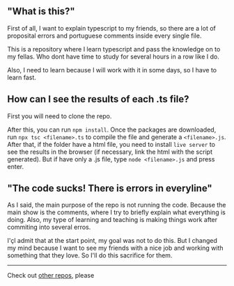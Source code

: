 ## "What is this?"

First of all, I want to explain typescript to my friends, so there are a lot of proposital errors and portuguese comments inside every single file.

This is a repository where I learn typescript and pass the knowledge on to my fellas. Who dont have time to study for several hours in a row like I do.

Also, I need to learn because I will work with it in some days, so I have to learn fast.

## How can I see the results of each .ts file?

First you will need to clone the repo.

After this, you can run `npm install`. Once the packages are downloaded, run `npx tsc <filename>.ts` to compile the file and generate a `<filename>.js`. After that, if the folder have a html file, you need to install `live server` to see the results in the browser (if necessary, link the html with the script generated). But if have only a .js file, type `node <filename>.js` and press enter.

## "The code sucks! There is errors in everyline"

As I said, the main purpose of the repo is not running the code. Because the main show is the comments, where I try to briefly explain what everything is doing. Also, my type of learning and teaching is making things work after commiting into several erros.

I'çl admit that at the start point, my goal was not to do this. But I changed my mind because I want to see my friends with a nice job and working with something that they love. So I'll do this sacrifice for them.

---

Check out [other repos](https://github.com/denis-rossati?tab=repositories), please
